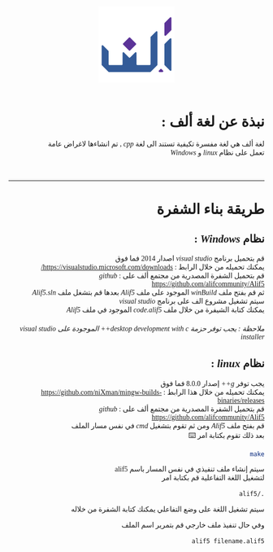 <div dir="rtl">

<br>

<center style=font-family 'Tajawal'; font-size = 130px>


<img src="resources/AlifLogo/AlifLogo_2048x2048_transp.png"  width="150" height="150" >

</center>

<span style="font-family: 'Tajawal';">

<br>

# نبذة عن لغة ألف :

 لغة ألف هي لغة مفسرة تكيفية تستند الى لغة <em> cpp </em> , تم انشاءها لاغراض عامة   
تعمل على نظام  <em> linux  </em>  و <em> Windows  </em> 

<br>

---

# طريقة بناء الشفرة

##

## نظام <em> Windows  </em> :

قم بتحميل برنامج <em> visual studio </em> اصدار 2014 فما فوق   
يمكنك تحميله من خلال الرابط : https://visualstudio.microsoft.com/downloads/  
قم بتحميل الشفرة المصدرية من مجتمع ألف على <em> github </em> : https://github.com/alifcommunity/Alif5  
ثم قم بفتح ملف <em> winBuild </em> الموجود على ملف <em> Alif5 </em> بعدها قم بتشغل ملف <em> Alif5.sln </em>  
سيتم تشغيل مشروع الف على برنامج <em> visual studio </em>  
يمكنك كتابة الشيفرة من خلال ملف <em> code.alif5 </em> الموجود في ملف <em> Alif5 </em>  

###### ملاحظة : يجب توفر حزمة  desktop development with c++ الموجودة على visual studio installer

##

## نظام <em> linux  </em> :

يجب توفر <em> g++ </em> إصدار 8.0.0 فما فوق  
	يمكنك تحميله من خلال هذا الرابط : https://github.com/niXman/mingw-builds-binaries/releases  
 قم بتحميل الشفرة المصدرية من مجتمع ألف على <em> github </em> : https://github.com/alifcommunity/Alif5  
 قم بفتح ملف <em> Alif5 </em> 
 ومن ثم تقوم بتشغيل <em> cmd </em> في نفس مسار الملف  
 بعد ذلك تقوم بكتابة امر  :keyboard:
 
 ```sh
 make
 ```
سيتم إنشاء ملف تنفيذي في نفس المسار باسم alif5   
لتشغيل اللغة التفاعلية قم بكتابة امر 
 ```sh
 ./alif5  
 ```
 سيتم تشغيل اللغة على وضع التفاعلي يمكنك كتابة الشفرة من خلاله   :man_technologist:
 
 وفي حال تنفيذ ملف خارجي قم بتمرير اسم الملف  

```sh
alif5 filename.alif5  
```
